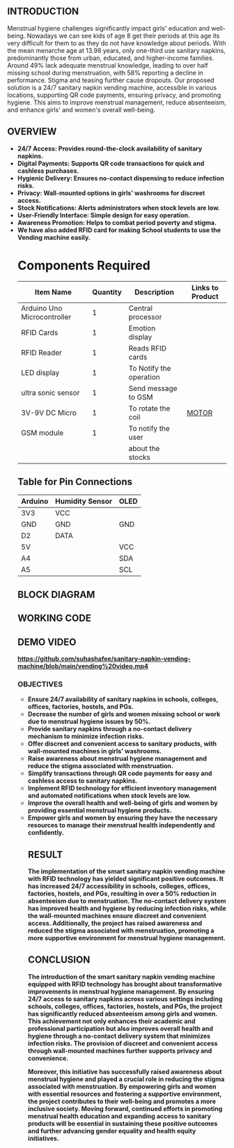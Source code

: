 ## INTRODUCTION

 Menstrual hygiene challenges significantly impact girls' education and well-being. Nowadays we can see kids of age 8 get their periods at this age its very difficult for them to as they do not have
  knowledge about periods. With the mean menarche age at 13.98 years, only one-third use sanitary napkins, predominantly those from urban, educated, and higher-income families. Around 49% lack 
 adequate menstrual knowledge, leading to over half missing school during menstruation, with 58% reporting a decline in performance. Stigma and teasing further cause dropouts. Our proposed solution 
 is a 24/7 sanitary napkin vending machine, accessible in various locations, supporting QR code payments, ensuring privacy, and promoting hygiene. This aims to improve menstrual management, reduce 
 absenteeism, and enhance girls' and women's overall well-being.
 
## OVERVIEW
<ul>
<li><b>24/7 Access: Provides round-the-clock availability of sanitary napkins.
<li><b>Digital Payments: Supports QR code transactions for quick and cashless purchases.
<li><b>Hygienic Delivery: Ensures no-contact dispensing to reduce infection risks.
<li><b>Privacy: Wall-mounted options in girls' washrooms for discreet access.
<li><b>Stock Notifications: Alerts administrators when stock levels are low.
<li><b>User-Friendly Interface: Simple design for easy operation.
<li><b>Awareness Promotion: Helps to combat period poverty and stigma.
<li><b>We have also added RFID card for making School students to use the Vending machine easily.

 
# Components Required

| Item Name                    | Quantity | Description           | Links to Product |
|------------------------------|----------|-----------------------|------------------|
| Arduino Uno Microcontroller  | 1        | Central processor     |                  |
| RFID Cards                   | 1        | Emotion display       |                  |
| RFID Reader                  | 1        | Reads RFID cards      |                  |
| LED display                  | 1        | To Notify the operation|                  |
| ultra sonic sensor           | 1        | Send message to GSM   |                  |
| 3V-9V DC Micro               | 1        | To rotate the coil    |[MOTOR]( https://www.flipkart.com/sp-electron-3v-9v-dc-micro-toy-motor-motor-mini-electric-pack-2-vehicle-starter/p/itm2a96ea879e40cpid=VMSGW8G54YHHGTUY&lid=LSTVMSGW8G54YHHGTUYUXHHIN&marketplace=FLIPKART&cmpid=content_vehicle-starter-motor_8965229628_gmc     )            |
|GSM module                    | 1        | To notify the user    |                  |
|                              |          | about the stocks      |                  |

## Table for Pin Connections
| Arduino              | Humidity Sensor       | OLED                                                    |
|----------------------|-----------------------|---------------------------------------------------------|
| 3V3                  | VCC                   |                                                         |
| GND                  | GND                   |   GND                                                   |
| D2                   | DATA                  |                                                         |
| 5V                   |                       |   VCC                                                   |
| A4                   |                       |   SDA                                                   |
| A5                   |                       |   SCL                                                   |

## BLOCK DIAGRAM




## WORKING CODE





## DEMO VIDEO
https://github.com/suhashafee/sanitary-napkin-vending-machine/blob/main/vending%20video.mp4

### OBJECTIVES
<ul>
<li><b>Ensure 24/7 availability of sanitary napkins in schools, colleges, offices, factories, hostels, and PGs.
<li><b> Decrease the number of girls and women missing school or work due to menstrual hygiene issues by 50%.
<li><b>Provide sanitary napkins through a no-contact delivery mechanism to minimize infection risks.
<li><b>Offer discreet and convenient access to sanitary products, with wall-mounted machines in girls' washrooms.
<li><b> Raise awareness about menstrual hygiene management and reduce the stigma associated with menstruation.
 <li><b> Simplify transactions through QR code payments for easy and cashless access to sanitary napkins.
<li><b> Implement RFID technology for efficient inventory management and automated notifications when stock levels are low.
<li><b> Improve the overall health and well-being of girls and women by providing essential menstrual hygiene products.
<li><b>Empower girls and women by ensuring they have the necessary resources to manage their menstrual health independently and confidently.

## RESULT

The implementation of the smart sanitary napkin vending machine with RFID technology has yielded significant positive outcomes. It has increased 24/7 accessibility in schools, colleges, offices, factories, hostels, and PGs, resulting in over a 50% reduction in absenteeism due to menstruation. The no-contact delivery system has improved health and hygiene by reducing infection risks, while the wall-mounted machines ensure discreet and convenient access. Additionally, the project has raised awareness and reduced the stigma associated with menstruation, promoting a more supportive environment for menstrual hygiene management.

## CONCLUSION

The introduction of the smart sanitary napkin vending machine equipped with RFID technology has brought about transformative improvements in menstrual hygiene management. By ensuring 24/7 access to sanitary napkins across various settings including schools, colleges, offices, factories, hostels, and PGs, the project has significantly reduced absenteeism among girls and women. This achievement not only enhances their academic and professional participation but also improves overall health and hygiene through a no-contact delivery system that minimizes infection risks. The provision of discreet and convenient access through wall-mounted machines further supports privacy and convenience.

Moreover, this initiative has successfully raised awareness about menstrual hygiene and played a crucial role in reducing the stigma associated with menstruation. By empowering girls and women with essential resources and fostering a supportive environment, the project contributes to their well-being and promotes a more inclusive society. Moving forward, continued efforts in promoting menstrual health education and expanding access to sanitary products will be essential in sustaining these positive outcomes and further advancing gender equality and health equity initiatives.







